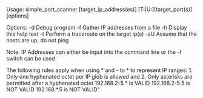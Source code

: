 Usage: simple_port_scanner [target_ip_address(es)] [T:|U:][target_port(s)] [options]

Options:
-d		Debug program
-f <FILE>	Gather IP addresses from a file
-h		Display this help text
-t		Perform a traceroute on the target ip(s)
-aU		Assume that the hosts are up, do not ping

Note: IP Addresses can either be input into the command line or the -f switch can be used

The following rules apply when using * and - to * to represent IP ranges:
	1. Only one hyphenated octet per IP glob is allowed and
	2. Only asterisks are permitted after a hyphenated octet
	192.168.2-5.* is VALID
	192.168.2-5.5 is NOT VALID
	192.168.*.5 is NOT VALID"
